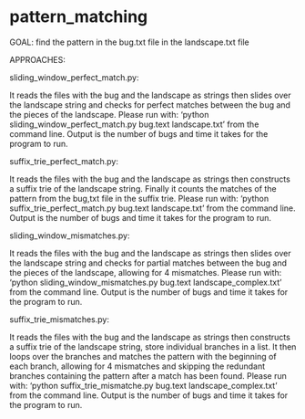 # pattern_matching

GOAL: find the pattern in the bug.txt file in the landscape.txt file

APPROACHES:

sliding_window_perfect_match.py:  

It reads the files with the bug and the landscape as strings then slides over the landscape string and checks for perfect matches between the bug and the pieces of the landscape.
Please run with: ‘python sliding_window_perfect_match.py bug.text landscape.txt’ from the command line. Output is the number of bugs and time it takes for the program to run.

suffix_trie_perfect_match.py:
	
It reads the files with the bug and the landscape as strings then constructs a suffix trie of the landscape string. Finally it counts the matches of the pattern from the bug,txt file in the suffix trie.
Please run with: ‘python suffix_trie_perfect_match.py bug.text landscape.txt’ from the command line. Output is the number of bugs and time it takes for the program to run.

sliding_window_mismatches.py:  

It reads the files with the bug and the landscape as strings then slides over the landscape string and checks for partial matches between the bug and the pieces of the landscape, allowing for 4 mismatches.
Please run with: ‘python sliding_window_mismatches.py bug.text landscape_complex.txt’ from the command line. Output is the number of bugs and time it takes for the program to run.

suffix_trie_mismatches.py:
	
It reads the files with the bug and the landscape as strings then constructs a suffix trie of the landscape string, store individual branches in a list. It then loops over the branches and matches the pattern with the beginning of each branch, allowing for 4 mismatches and skipping the redundant branches containing the pattern after a match has been found.
Please run with: ‘python suffix_trie_mismatche.py bug.text landscape_complex.txt’ from the command line. Output is the number of bugs and time it takes for the program to run.

